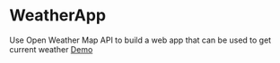 # WeatherApp
Use Open Weather Map API to build a web app that can be used to get current weather
[Demo](http://www.yahoo.com.tw/)
